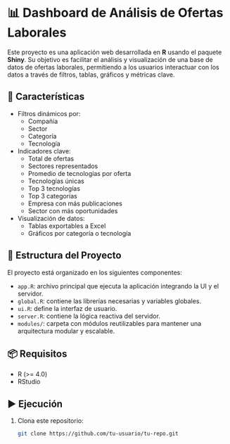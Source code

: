 # 📊 Dashboard de Análisis de Ofertas Laborales

Este proyecto es una aplicación web desarrollada en **R** usando el paquete **Shiny**. Su objetivo es facilitar el análisis y visualización de una base de datos de ofertas laborales, permitiendo a los usuarios interactuar con los datos a través de filtros, tablas, gráficos y métricas clave.

## 🚀 Características

- Filtros dinámicos por:
  - Compañía
  - Sector
  - Categoría
  - Tecnología
- Indicadores clave:
  - Total de ofertas
  - Sectores representados
  - Promedio de tecnologías por oferta
  - Tecnologías únicas
  - Top 3 tecnologías
  - Top 3 categorías
  - Empresa con más publicaciones
  - Sector con más oportunidades
- Visualización de datos:
  - Tablas exportables a Excel
  - Gráficos por categoría o tecnología

## 🧱 Estructura del Proyecto

El proyecto está organizado en los siguientes componentes:

- `app.R`: archivo principal que ejecuta la aplicación integrando la UI y el servidor.
- `global.R`: contiene las librerías necesarias y variables globales.
- `ui.R`: define la interfaz de usuario.
- `server.R`: contiene la lógica reactiva del servidor.
- `modules/`: carpeta con módulos reutilizables para mantener una arquitectura modular y escalable.

## 📦 Requisitos

- R (>= 4.0)
- RStudio

## ▶️ Ejecución

1. Clona este repositorio:
   ```bash
   git clone https://github.com/tu-usuario/tu-repo.git
